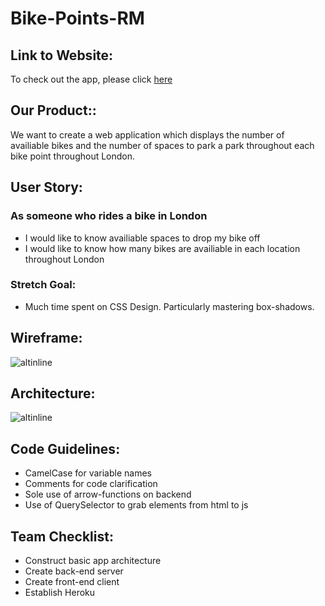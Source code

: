 # Bike-Points-RM

## Link to Website:
To check out the app, please click [here]()
## Our Product::

We want to create a web application which displays the number of availiable bikes and the number of spaces to park a park throughout each bike point throughout London. 

## User Story:

### As someone who rides a bike in London

* I would like to know availiable spaces to drop my bike off
* I would like to know how many bikes are availiable in each location throughout London

### Stretch Goal:
* Much time spent on CSS Design. Particularly mastering box-shadows. 


## Wireframe:

![altinline](https://user-images.githubusercontent.com/25408167/28664138-fb9d0a20-72c7-11e7-9fb2-8c81838fe83f.png)

## Architecture:

![altinline](https://user-images.githubusercontent.com/25408167/28664133-f7bb4c0a-72c7-11e7-9c11-7759ecc6b1a4.JPG)

## Code Guidelines:
* CamelCase for variable names
* Comments for code clarification
* Sole use of arrow-functions on backend
* Use of QuerySelector to grab elements from html to js

## Team Checklist:
* Construct basic app architecture
* Create back-end server
* Create front-end client
* Establish Heroku